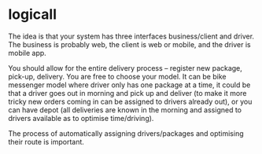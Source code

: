 # logicall

The idea is that your system has three interfaces business/client and driver. The business is probably web, the client is web or mobile, and the driver is mobile app.

You should allow for the entire delivery process – register new package, pick-up, delivery. You are free to choose your model. It can be bike messenger model where driver only has one package at a time, it could be that a driver goes out in morning and pick up and deliver (to make it more tricky new orders coming in can be assigned to drivers already out), or you can have depot (all deliveries are known in the morning and assigned to drivers available as to optimise time/driving).

The process of automatically assigning drivers/packages and optimising their route is important. 
